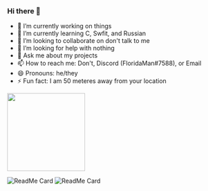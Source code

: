 ### Hi there 👋

<!--
**FloridaMan7588/FloridaMan7588** is a ✨ _special_ ✨ repository because its `README.md` (this file) appears on your GitHub profile.
-->

- 🔭 I’m currently working on things
- 🌱 I’m currently learning C, Swfit, and Russian
- 👯 I’m looking to collaborate on don't talk to me
- 🤔 I’m looking for help with nothing
- 💬 Ask me about my projects
- 📫 How to reach me: Don't, Discord (FloridaMan#7588), or Email
- 😄 Pronouns: he/they
- ⚡ Fun fact: I am 50 meteres away from your location

<img height="180em" src="https://github-readme-stats.vercel.app/api?username=FloridaMan7588&show_icons=true&hide_border=true&&count_private=true&include_all_commits=true" />

![ReadMe Card](https://github-readme-stats.vercel.app/api/pin/?username=FloridaMan7588&repo=MacOS-efi)
![ReadMe Card](https://github-readme-stats.vercel.app/api/pin/?username=FloridaMan7588&repo=docker-bungeecord)
